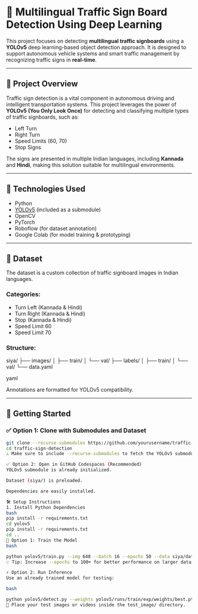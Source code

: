 # 🚦 Multilingual Traffic Sign Board Detection Using Deep Learning

This project focuses on detecting **multilingual traffic signboards** using a **YOLOv5** deep learning-based object detection approach. It is designed to support autonomous vehicle systems and smart traffic management by recognizing traffic signs in **real-time**.

---

## 📌 Project Overview

Traffic sign detection is a vital component in autonomous driving and intelligent transportation systems. This project leverages the power of **YOLOv5 (You Only Look Once)** for detecting and classifying multiple types of traffic signboards, such as:

- Left Turn
- Right Turn
- Speed Limits (60, 70)
- Stop Signs

The signs are presented in multiple Indian languages, including **Kannada** and **Hindi**, making this solution suitable for multilingual environments.

---

## 🧠 Technologies Used

- Python
- [YOLOv5](https://github.com/ultralytics/yolov5) (included as a submodule)
- OpenCV
- PyTorch
- Roboflow (for dataset annotation)
- Google Colab (for model training & prototyping)

---

## 📂 Dataset

The dataset is a custom collection of traffic signboard images in Indian languages.

### Categories:

- Turn Left (Kannada & Hindi)
- Turn Right (Kannada & Hindi)
- Stop (Kannada & Hindi)
- Speed Limit 60
- Speed Limit 70

### Structure:
siya/
├── images/
│ ├── train/
│ └── val/
├── labels/
│ ├── train/
│ └── val/
└── data.yaml

yaml

Annotations are formatted for YOLOv5 compatibility.

---

## 🚀 Getting Started

### ✅ Option 1: Clone with Submodules and Dataset

```bash
git clone --recurse-submodules https://github.com/yourusername/traffic-sign-detection.git
cd traffic-sign-detection
⚠️ Make sure to include --recurse-submodules to fetch the YOLOv5 submodule.

✅ Option 2: Open in GitHub Codespaces (Recommended)
YOLOv5 submodule is already initialized.

Dataset (siya/) is preloaded.

Dependencies are easily installed.

🛠️ Setup Instructions
1. Install Python Dependencies
bash
pip install -r requirements.txt
cd yolov5
pip install -r requirements.txt
cd ..
🔧 Option 1: Train the Model
bash

python yolov5/train.py --img 640 --batch 16 --epochs 50 --data siya/data.yaml --weights yolov5s.pt
💡 Tip: Increase --epochs to 100+ for better performance on larger datasets.

⚡ Option 2: Run Inference
Use an already trained model for testing:

bash

python yolov5/detect.py --weights yolov5/runs/train/exp/weights/best.pt --img 640 --source test_image/
📁 Place your test images or videos inside the test_image/ directory.
